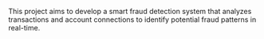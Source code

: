 This project aims to develop a smart fraud detection system that analyzes transactions and account connections to identify potential fraud patterns in real-time.
